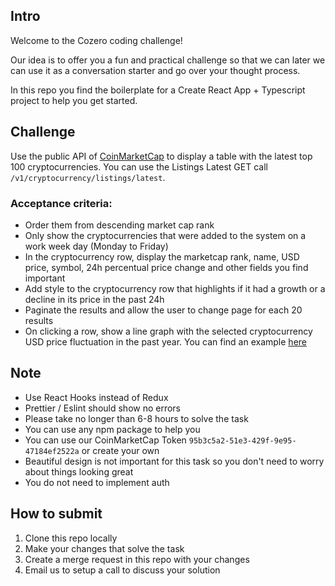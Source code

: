 ## Intro

Welcome to the Cozero coding challenge!

Our idea is to offer you a fun and practical challenge so that we can later we can use it as a conversation starter and go over your thought process.

In this repo you find the boilerplate for a Create React App + Typescript project to help you get started.

## Challenge

Use the public API of [CoinMarketCap](https://coinmarketcap.com/api/documentation/v1) to display a table with the latest top 100 cryptocurrencies. You can use the Listings Latest GET call `/v1/cryptocurrency/listings/latest`.

### Acceptance criteria:

- Order them from descending market cap rank
- Only show the cryptocurrencies that were added to the system on a work week day (Monday to Friday)
- In the cryptocurrency row, display the marketcap rank, name, USD price, symbol, 24h percentual price change and other fields you find important
- Add style to the cryptocurrency row that highlights if it had a growth or a decline in its price in the past 24h
- Paginate the results and allow the user to change page for each 20 results
- On clicking a row, show a line graph with the selected cryptocurrency USD price fluctuation in the past year. You can find an example [here](https://coinmarketcap.com/currencies/ethereum/)

## Note

- Use React Hooks instead of Redux
- Prettier / Eslint should show no errors
- Please take no longer than 6-8 hours to solve the task
- You can use any npm package to help you
- You can use our CoinMarketCap Token `95b3c5a2-51e3-429f-9e95-47184ef2522a` or create your own
- Beautiful design is not important for this task so you don't need to worry about things looking great
- You do not need to implement auth

## How to submit

1. Clone this repo locally
2. Make your changes that solve the task
3. Create a merge request in this repo with your changes
4. Email us to setup a call to discuss your solution
